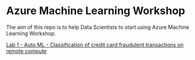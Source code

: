 # Azure Machine Learning Workshop

The aim of this repo is to help Data Scientists to start using Azure Machine Learning Workshop.

[Lab 1 - Auto ML - Classification of credit card fraudulent transactions on remote compute](https://github.com/azure/azureml-examples/blob/main/python-sdk/tutorials/automl-with-azureml/classification-credit-card-fraud/auto-ml-classification-credit-card-fraud.ipynb)


